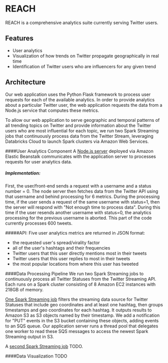 # REACH

REACH is a comprehensive analytics suite currently serving Twitter users.

Features
---------
* User analytics
* Visualization of how trends on Twitter propagate geographically in real time
* Identification of Twitter users who are influencers for any given trend

Architecture
-------------
Our web application uses the Python Flask framework to process user requests for each of the available analytics. In order to provide analytics about a particular Twitter user, the web application requests the data from a Node.js service that computes these metrics.

To allow our web application to serve geographic and temporal patterns of all trending topics on Twitter and provide information about the Twitter users who are most influential for each topic, we run two Spark Streaming jobs that continuously process data from the Twitter Stream, leveraging Databricks Cloud to launch Spark clusters via Amazon Web Services.

####User Analytics Component
A [Node.js server](https://github.com/six5532one/reach/tree/master/backend) deployed via Amazon Elastic Beanstalk communicates with the application server to processes requests for user analytics data. 

##### Implementation: 
First, the user/front-end sends a request with a username and a status number = 0. The node server then fetches data from the Twitter API using that username and behind processing for 6 metrics. During the processing time, if the user sends a request of the same username with status=1, then the server will respond with "Not enough time to process data". During this time if the user resends another username with status=0, the analytics processing for the previous username is aborted. This part of the code currently processes 600 tweets. 

#####API:
Five user analytics metrics are returned in JSON format:

* the requested user's spread/virality factor
* all of the user's hashtags and their frequencies
* Twitter users that this user directly mentions most in their tweets
* Twitter users that this user replies to most in their tweets
* the most popular locations from where this user has tweeted

####Data Processing Pipeline
We run two Spark Streaming jobs to continuously process all Twitter Statuses from the Twitter Streaming API. Each runs on a Spark cluster consisting of 8 Amazon EC2 instances with 218GB of memory.

[One Spark Streaming job](https://github.com/six5532one/reach/blob/master/trends_geo.scala) filters the streaming data source for Twitter Statuses that include geo coordinates and at least one hashtag, then groups timestamps and geo coordinates for each hashtag. It outputs results to Amazon S3 as S3 objects named by their timestamp. We add a notification for "PUT" events in the S3 bucket containing these objects, adding events to an SQS queue. Our application server runs a thread pool that delegates one worker to read these SQS messages to access the newest Spark Streaming output in S3.

A [second Spark Streaming job](https://github.com/six5532one/reach/blob/master/trend_influencers.scala) TODO.

####Data Visualization
TODO